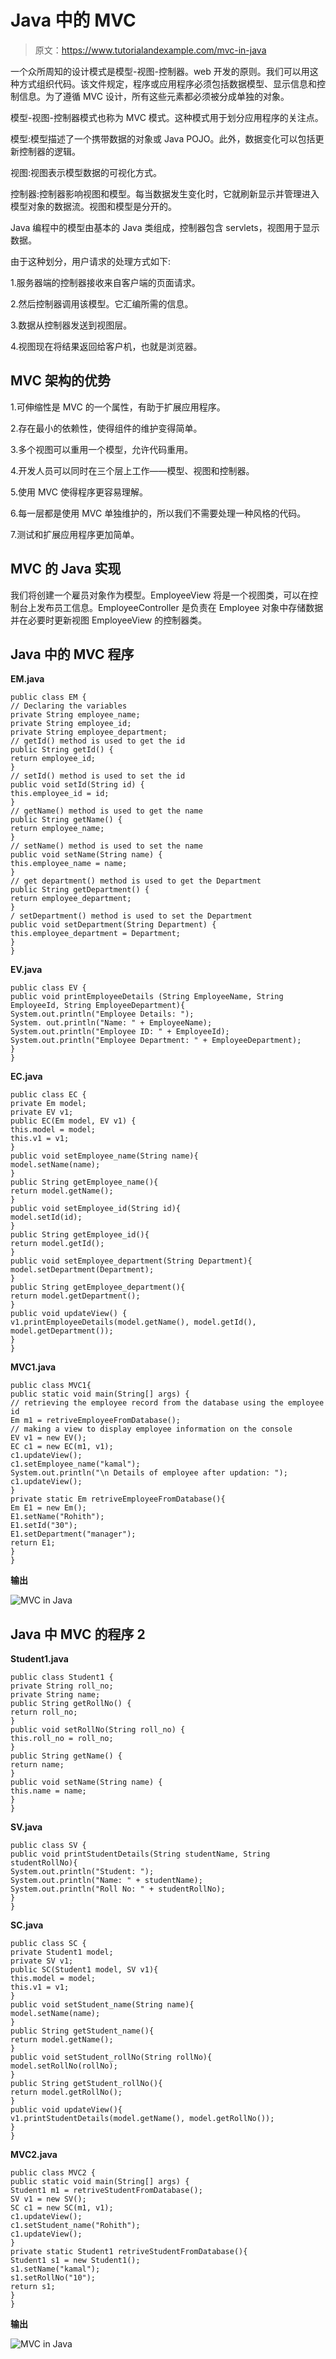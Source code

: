 # Java 中的 MVC

> 原文：<https://www.tutorialandexample.com/mvc-in-java>

一个众所周知的设计模式是模型-视图-控制器。web 开发的原则。我们可以用这种方式组织代码。该文件规定，程序或应用程序必须包括数据模型、显示信息和控制信息。为了遵循 MVC 设计，所有这些元素都必须被分成单独的对象。

模型-视图-控制器模式也称为 MVC 模式。这种模式用于划分应用程序的关注点。

模型:模型描述了一个携带数据的对象或 Java POJO。此外，数据变化可以包括更新控制器的逻辑。

视图:视图表示模型数据的可视化方式。

控制器:控制器影响视图和模型。每当数据发生变化时，它就刷新显示并管理进入模型对象的数据流。视图和模型是分开的。

Java 编程中的模型由基本的 Java 类组成，控制器包含 servlets，视图用于显示数据。

由于这种划分，用户请求的处理方式如下:

1.服务器端的控制器接收来自客户端的页面请求。

2.然后控制器调用该模型。它汇编所需的信息。

3.数据从控制器发送到视图层。

4.视图现在将结果返回给客户机，也就是浏览器。

## MVC 架构的优势

1.可伸缩性是 MVC 的一个属性，有助于扩展应用程序。

2.存在最小的依赖性，使得组件的维护变得简单。

3.多个视图可以重用一个模型，允许代码重用。

4.开发人员可以同时在三个层上工作——模型、视图和控制器。

5.使用 MVC 使得程序更容易理解。

6.每一层都是使用 MVC 单独维护的，所以我们不需要处理一种风格的代码。

7.测试和扩展应用程序更加简单。

## MVC 的 Java 实现

我们将创建一个雇员对象作为模型。EmployeeView 将是一个视图类，可以在控制台上发布员工信息。EmployeeController 是负责在 Employee 对象中存储数据并在必要时更新视图 EmployeeView 的控制器类。

## Java 中的 MVC 程序

**EM.java**

```
public class EM { 
// Declaring the variables
private String employee_name; 
private String employee_id; 
private String employee_department; 
// getId() method is used to get the id
public String getId() { 
return employee_id; 
} 
// setId() method is used to set the id 
public void setId(String id) { 
this.employee_id = id; 
} 
// getName() method is used to get the name
public String getName() { 
return employee_name; 
} 
// setName() method is used to set the name
public void setName(String name) { 
this.employee_name = name; 
} 
// get department() method is used to get the Department 
public String getDepartment() { 
return employee_department; 
} 
/ setDepartment() method is used to set the Department 
public void setDepartment(String Department) { 
this.employee_department = Department; 
} 
} 
```

**EV.java**

```
public class EV { 
public void printEmployeeDetails (String EmployeeName, String EmployeeId, String EmployeeDepartment){ 
System.out.println("Employee Details: "); 
System. out.println("Name: " + EmployeeName); 
System.out.println("Employee ID: " + EmployeeId); 
System.out.println("Employee Department: " + EmployeeDepartment); 
} 
} 
```

**EC.java**

```
public class EC { 
private Em model; 
private EV v1; 
public EC(Em model, EV v1) { 
this.model = model; 
this.v1 = v1; 
} 
public void setEmployee_name(String name){ 
model.setName(name); 
} 
public String getEmployee_name(){ 
return model.getName(); 
} 
public void setEmployee_id(String id){ 
model.setId(id); 
} 
public String getEmployee_id(){ 
return model.getId(); 
} 
public void setEmployee_department(String Department){ 
model.setDepartment(Department); 
} 
public String getEmployee_department(){ 
return model.getDepartment(); 
} 
public void updateView() { 
v1.printEmployeeDetails(model.getName(), model.getId(), model.getDepartment()); 
} 
} 
```

**MVC1.java**

```
public class MVC1{ 
public static void main(String[] args) { 
// retrieving the employee record from the database using the employee id 
Em m1 = retriveEmployeeFromDatabase(); 
// making a view to display employee information on the console 
EV v1 = new EV(); 
EC c1 = new EC(m1, v1); 
c1.updateView(); 
c1.setEmployee_name("kamal"); 
System.out.println("\n Details of employee after updation: "); 
c1.updateView(); 
} 
private static Em retriveEmployeeFromDatabase(){ 
Em E1 = new Em(); 
E1.setName("Rohith"); 
E1.setId("30"); 
E1.setDepartment("manager"); 
return E1; 
} 
} 
```

**输出**

![MVC in Java](img/6429f8f6b635c1a9dc6d1fd23856dc54.png)

## Java 中 MVC 的程序 2

**Student1.java**

```
public class Student1 {
private String roll_no;
private String name;
public String getRollNo() {
return roll_no;
}
public void setRollNo(String roll_no) {
this.roll_no = roll_no;
}
public String getName() {
return name;
}
public void setName(String name) {
this.name = name;
}
}
```

**SV.java**

```
public class SV {
public void printStudentDetails(String studentName, String studentRollNo){
System.out.println("Student: ");
System.out.println("Name: " + studentName);
System.out.println("Roll No: " + studentRollNo);
}	
}
```

**SC.java**

```
public class SC {
private Student1 model;
private SV v1;
public SC(Student1 model, SV v1){
this.model = model;
this.v1 = v1;
}
public void setStudent_name(String name){
model.setName(name); 
}
public String getStudent_name(){
return model.getName(); 
}
public void setStudent_rollNo(String rollNo){
model.setRollNo(rollNo); 
}
public String getStudent_rollNo(){
return model.getRollNo(); 
}
public void updateView(){ 
v1.printStudentDetails(model.getName(), model.getRollNo());
} 
}
```

**MVC2.java**

```
public class MVC2 {
public static void main(String[] args) {
Student1 m1 = retriveStudentFromDatabase();
SV v1 = new SV();
SC c1 = new SC(m1, v1);
c1.updateView();
c1.setStudent_name("Rohith");
c1.updateView();
}	
private static Student1 retriveStudentFromDatabase(){
Student1 s1 = new Student1();
s1.setName("kamal");
s1.setRollNo("10");
return s1;
}
}
```

**输出**

![MVC in Java](img/cfb23c02d0f447a3fc0d310803099718.png)